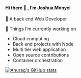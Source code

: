 #### Hi there 👋 , I’m Joshua Monyei

👀 A back end Web Developer

🌱 Things I’m currently working on
 - Cloud computing
 - Back end projects with Node
 - Multi tier web application
 - Open source contributions
 - Container orchestration

[![Anurag's GitHub stats](https://github-readme-stats.vercel.app/api?username=JoshuaMonyei&count_private=true&show_icons=true&theme=merko)](https://github.com/anuraghazra/github-readme-stats)

<!--- 💞️ I’m looking to collaborate on ...
- 📫 How to reach me ... 

JoshuaMonyei/JoshuaMonyei is a ✨ special ✨ repository because its `README.md` (this file) appears on your GitHub profile.
You can click the Preview link to take a look at your changes.
--->
